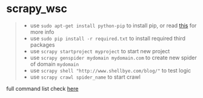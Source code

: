 scrapy_wsc
==========

> - use `sudo apt-get install python-pip` to install pip, or read [this][2] for more info
> - use `sudo pip install -r required.txt` to install required third packages
> - use `scrapy startproject myproject` to start new project
> - use `scrapy genspider mydomain mydomain.com` to create new spider of domain `mydomain`
> - use `scrapy shell "http://www.shellbye.com/blog/"` to test logic
> - use `scrapy crawl spider_name` to start crawl

full command list check [here][1]

[1]:http://doc.scrapy.org/en/0.24/topics/commands.html
[2]:https://pip.pypa.io/en/latest/installing.html